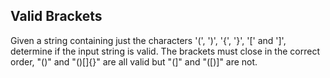 ## Valid Brackets

Given a string containing just the characters '(', ')', '{', '}', '[' and ']',  
determine if the input string is valid.
The brackets must close in the correct order, "()" and "()[]{}" are all valid but "(]" and "([)]" are not.

